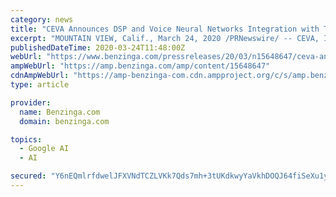 ```yaml
---
category: news
title: "CEVA Announces DSP and Voice Neural Networks Integration with TensorFlow Lite for Microcontrollers"
excerpt: "MOUNTAIN VIEW, Calif., March 24, 2020 /PRNewswire/ -- CEVA, Inc. (NASDAQ:CEVA), the leading licensor of wireless connectivity and smart sensing technologies, today announced"
publishedDateTime: 2020-03-24T11:48:00Z
webUrl: "https://www.benzinga.com/pressreleases/20/03/n15648647/ceva-announces-dsp-and-voice-neural-networks-integration-with-tensorflow-lite-for-microcontrollers"
ampWebUrl: "https://amp.benzinga.com/amp/content/15648647"
cdnAmpWebUrl: "https://amp-benzinga-com.cdn.ampproject.org/c/s/amp.benzinga.com/amp/content/15648647"
type: article

provider:
  name: Benzinga.com
  domain: benzinga.com

topics:
  - Google AI
  - AI

secured: "Y6nEQmlrfdwelJFXVNdTCZLVKk7Qds7mh+3tUKdkwyYaVkhDOQJ64fiSeXu1yO6xBo1oMKXIzwXAetVu30LZJKe1oV9A+5M7opN1Q7k1F95BPHl6FtJhw6P9vYEAtgKGZQTQA2ac2p191bjlht0XgH7mq1A1Op/2L1HQIpsfvlQRbOaWMFxKSHVFWW843FrlFVrvSm6+MIWAiRa274A5fipMj7DZX+yoZ/dKIPAWa4YZOV/cUuRWDuD2lnHZM6oS/MTD7cTcoMHu5s0b9wzKXD4M/REdqmbwJ1Wzh5eGFVetrV+Na/6GLa/ljWp+0JX5;WbyFaGkSZI4HkEmJUuuMHg=="
---
```


